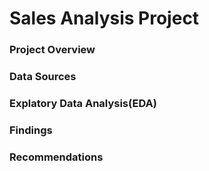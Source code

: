 # Sales Analysis Project

### Project Overview

### Data Sources

### Explatory Data Analysis(EDA)

### Findings

### Recommendations
